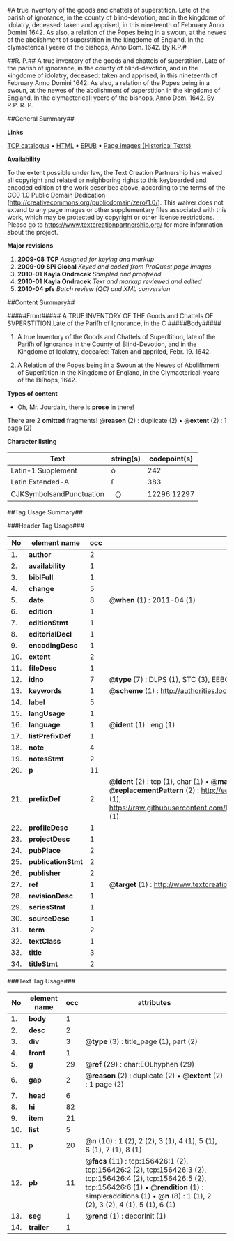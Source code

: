 #A true inventory of the goods and chattels of superstition. Late of the parish of ignorance, in the county of blind-devotion, and in the kingdome of idolatry, deceased: taken and apprised, in this nineteenth of February Anno Domini 1642. As also, a relation of the Popes being in a swoun, at the newes of the abolishment of superstition in the kingdome of England. In the clymactericall yeere of the bishops, Anno Dom. 1642. By R.P.#

##R. P.##
A true inventory of the goods and chattels of superstition. Late of the parish of ignorance, in the county of blind-devotion, and in the kingdome of idolatry, deceased: taken and apprised, in this nineteenth of February Anno Domini 1642. As also, a relation of the Popes being in a swoun, at the newes of the abolishment of superstition in the kingdome of England. In the clymactericall yeere of the bishops, Anno Dom. 1642. By R.P.
R. P.

##General Summary##

**Links**

[TCP catalogue](http://www.ota.ox.ac.uk/tcp/)  • 
[HTML](http://tei.it.ox.ac.uk/tcp/Texts-HTML/free/A90/A90347.html)  • 
[EPUB](http://tei.it.ox.ac.uk/tcp/Texts-EPUB/free/A90/A90347.epub) • 
[Page images (Historical Texts)](https://historicaltexts.jisc.ac.uk/eebo-99872497e)

**Availability**

To the extent possible under law, the Text Creation Partnership has waived all copyright and related or neighboring rights to this keyboarded and encoded edition of the work described above, according to the terms of the CC0 1.0 Public Domain Dedication (http://creativecommons.org/publicdomain/zero/1.0/). This waiver does not extend to any page images or other supplementary files associated with this work, which may be protected by copyright or other license restrictions. Please go to https://www.textcreationpartnership.org/ for more information about the project.

**Major revisions**

1. __2009-08__ __TCP__ *Assigned for keying and markup*
1. __2009-09__ __SPi Global__ *Keyed and coded from ProQuest page images*
1. __2010-01__ __Kayla Ondracek__ *Sampled and proofread*
1. __2010-01__ __Kayla Ondracek__ *Text and markup reviewed and edited*
1. __2010-04__ __pfs__ *Batch review (QC) and XML conversion*

##Content Summary##

#####Front#####
A TRUE INVENTORY OF THE Goods and Chattels OF SVPERSTITION.Late of the Pariſh of Ignorance, in the C
#####Body#####

1. A true Inventory of the Goods and Chattels of Superſtition, late of the Pariſh of Ignorance in the County of Blind-Devotion, and in the Kingdome of Idolatry, deceaſed: Taken and appriſed, Febr. 19. 1642.

1. A Relation of the Popes being in a Swoun at the Newes of Aboliſhment of Superſtition in the Kingdome of England, in the Clymactericall yeare of the Biſhops, 1642.

**Types of content**

  * Oh, Mr. Jourdain, there is **prose** in there!

There are 2 **omitted** fragments! 
 @__reason__ (2) : duplicate (2)  •  @__extent__ (2) : 1 page (2)

**Character listing**


|Text|string(s)|codepoint(s)|
|---|---|---|
|Latin-1 Supplement|ò|242|
|Latin Extended-A|ſ|383|
|CJKSymbolsandPunctuation|〈〉|12296 12297|

##Tag Usage Summary##

###Header Tag Usage###

|No|element name|occ|attributes|
|---|---|---|---|
|1.|__author__|2||
|2.|__availability__|1||
|3.|__biblFull__|1||
|4.|__change__|5||
|5.|__date__|8| @__when__ (1) : 2011-04 (1)|
|6.|__edition__|1||
|7.|__editionStmt__|1||
|8.|__editorialDecl__|1||
|9.|__encodingDesc__|1||
|10.|__extent__|2||
|11.|__fileDesc__|1||
|12.|__idno__|7| @__type__ (7) : DLPS (1), STC (3), EEBO-CITATION (1), PROQUEST (1), VID (1)|
|13.|__keywords__|1| @__scheme__ (1) : http://authorities.loc.gov/ (1)|
|14.|__label__|5||
|15.|__langUsage__|1||
|16.|__language__|1| @__ident__ (1) : eng (1)|
|17.|__listPrefixDef__|1||
|18.|__note__|4||
|19.|__notesStmt__|2||
|20.|__p__|11||
|21.|__prefixDef__|2| @__ident__ (2) : tcp (1), char (1)  •  @__matchPattern__ (2) : ([0-9\-]+):([0-9IVX]+) (1), (.+) (1)  •  @__replacementPattern__ (2) : http://eebo.chadwyck.com/downloadtiff?vid=$1&page=$2 (1), https://raw.githubusercontent.com/textcreationpartnership/Texts/master/tcpchars.xml#$1 (1)|
|22.|__profileDesc__|1||
|23.|__projectDesc__|1||
|24.|__pubPlace__|2||
|25.|__publicationStmt__|2||
|26.|__publisher__|2||
|27.|__ref__|1| @__target__ (1) : http://www.textcreationpartnership.org/docs/. (1)|
|28.|__revisionDesc__|1||
|29.|__seriesStmt__|1||
|30.|__sourceDesc__|1||
|31.|__term__|2||
|32.|__textClass__|1||
|33.|__title__|3||
|34.|__titleStmt__|2||


###Text Tag Usage###

|No|element name|occ|attributes|
|---|---|---|---|
|1.|__body__|1||
|2.|__desc__|2||
|3.|__div__|3| @__type__ (3) : title_page (1), part (2)|
|4.|__front__|1||
|5.|__g__|29| @__ref__ (29) : char:EOLhyphen (29)|
|6.|__gap__|2| @__reason__ (2) : duplicate (2)  •  @__extent__ (2) : 1 page (2)|
|7.|__head__|6||
|8.|__hi__|82||
|9.|__item__|21||
|10.|__list__|5||
|11.|__p__|20| @__n__ (10) : 1 (2), 2 (2), 3 (1), 4 (1), 5 (1), 6 (1), 7 (1), 8 (1)|
|12.|__pb__|11| @__facs__ (11) : tcp:156426:1 (2), tcp:156426:2 (2), tcp:156426:3 (2), tcp:156426:4 (2), tcp:156426:5 (2), tcp:156426:6 (1)  •  @__rendition__ (1) : simple:additions (1)  •  @__n__ (8) : 1 (1), 2 (2), 3 (2), 4 (1), 5 (1), 6 (1)|
|13.|__seg__|1| @__rend__ (1) : decorInit (1)|
|14.|__trailer__|1||
